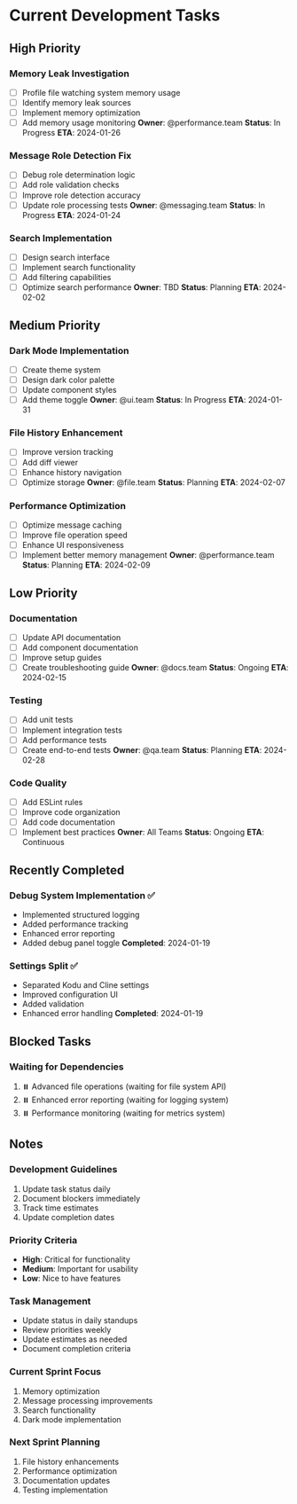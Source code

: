 # Current Development Tasks

## High Priority

### Memory Leak Investigation
- [ ] Profile file watching system memory usage
- [ ] Identify memory leak sources
- [ ] Implement memory optimization
- [ ] Add memory usage monitoring
**Owner**: @performance.team
**Status**: In Progress
**ETA**: 2024-01-26

### Message Role Detection Fix
- [ ] Debug role determination logic
- [ ] Add role validation checks
- [ ] Improve role detection accuracy
- [ ] Update role processing tests
**Owner**: @messaging.team
**Status**: In Progress
**ETA**: 2024-01-24

### Search Implementation
- [ ] Design search interface
- [ ] Implement search functionality
- [ ] Add filtering capabilities
- [ ] Optimize search performance
**Owner**: TBD
**Status**: Planning
**ETA**: 2024-02-02

## Medium Priority

### Dark Mode Implementation
- [ ] Create theme system
- [ ] Design dark color palette
- [ ] Update component styles
- [ ] Add theme toggle
**Owner**: @ui.team
**Status**: In Progress
**ETA**: 2024-01-31

### File History Enhancement
- [ ] Improve version tracking
- [ ] Add diff viewer
- [ ] Enhance history navigation
- [ ] Optimize storage
**Owner**: @file.team
**Status**: Planning
**ETA**: 2024-02-07

### Performance Optimization
- [ ] Optimize message caching
- [ ] Improve file operation speed
- [ ] Enhance UI responsiveness
- [ ] Implement better memory management
**Owner**: @performance.team
**Status**: Planning
**ETA**: 2024-02-09

## Low Priority

### Documentation
- [ ] Update API documentation
- [ ] Add component documentation
- [ ] Improve setup guides
- [ ] Create troubleshooting guide
**Owner**: @docs.team
**Status**: Ongoing
**ETA**: 2024-02-15

### Testing
- [ ] Add unit tests
- [ ] Implement integration tests
- [ ] Add performance tests
- [ ] Create end-to-end tests
**Owner**: @qa.team
**Status**: Planning
**ETA**: 2024-02-28

### Code Quality
- [ ] Add ESLint rules
- [ ] Improve code organization
- [ ] Add code documentation
- [ ] Implement best practices
**Owner**: All Teams
**Status**: Ongoing
**ETA**: Continuous

## Recently Completed

### Debug System Implementation ✅
- Implemented structured logging
- Added performance tracking
- Enhanced error reporting
- Added debug panel toggle
**Completed**: 2024-01-19

### Settings Split ✅
- Separated Kodu and Cline settings
- Improved configuration UI
- Added validation
- Enhanced error handling
**Completed**: 2024-01-19

## Blocked Tasks

### Waiting for Dependencies
1. ⏸️ Advanced file operations (waiting for file system API)
2. ⏸️ Enhanced error reporting (waiting for logging system)
3. ⏸️ Performance monitoring (waiting for metrics system)

## Notes

### Development Guidelines
1. Update task status daily
2. Document blockers immediately
3. Track time estimates
4. Update completion dates

### Priority Criteria
- **High**: Critical for functionality
- **Medium**: Important for usability
- **Low**: Nice to have features

### Task Management
- Update status in daily standups
- Review priorities weekly
- Update estimates as needed
- Document completion criteria

### Current Sprint Focus
1. Memory optimization
2. Message processing improvements
3. Search functionality
4. Dark mode implementation

### Next Sprint Planning
1. File history enhancements
2. Performance optimization
3. Documentation updates
4. Testing implementation
